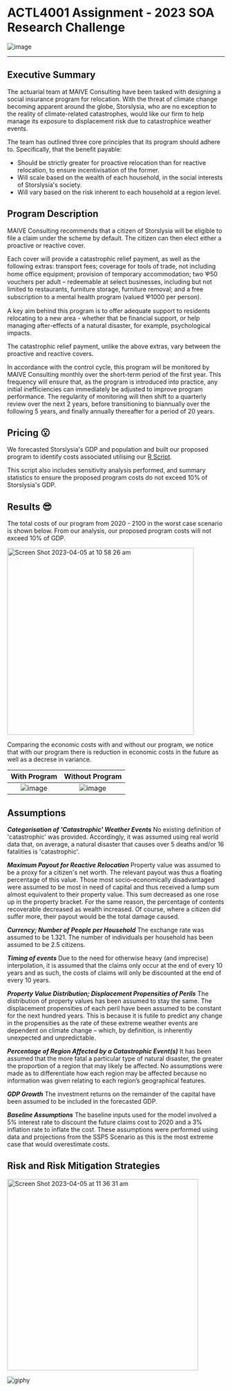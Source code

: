 # ACTL4001 Assignment - 2023 SOA Research Challenge

![image](https://user-images.githubusercontent.com/113440610/229755925-c567265f-9d0b-4fc0-908f-5311ab7433b9.png)



----------------------------------------------
## **Executive Summary**

The actuarial team at MAIVE Consulting have been tasked with designing a social insurance program for relocation. With the threat of climate change becoming apparent around the globe, Storslysia, who are no exception to the reality of climate-related catastrophes, would like our firm to help manage its exposure to displacement risk due to catastrophice weather events. 

The team has outlined three core principles that its program should adhere to. Specifically, that the benefit payable:
* Should be strictly greater for proactive relocation than for reactive relocation, to ensure incentivisation of the former. 
* Will scale based on the wealth of each household, in the social interests of Storslysia's society.
* Will vary based on the risk inherent to each household at a region level.


## **Program Description** 
MAIVE Consulting recommends that a citizen of Storslysia will be eligible to file a claim under the scheme by default. The citizen can then elect either a proactive or reactive cover.

Each cover will provide a catastrophic relief payment, as well as the following extras: transport fees; coverage for tools of trade, not including home office equipment; provision of temporary accommodation; two Ꝕ50 vouchers per adult – redeemable at select businesses, including but not limited to restaurants, furniture storage, furniture removal; and a free subscription to a mental health program (valued Ꝕ1000 per person). 

A key aim behind this program is to offer adequate support to residents relocating to a new area - whether that be financial support, or help managing after-effects of a natural disaster, for example, psychological impacts. 

The catastrophic relief payment, unlike the above extras, vary between the proactive and reactive covers.

In accordance with the control cycle, this program will be monitored by MAIVE Consulting monthly over the short-term period of the first year. This frequency will ensure that, as the program is introduced into practice, any initial inefficiencies can immediately be adjusted to improve program performance. The regularity of monitoring will then shift to a quarterly review over the next 2 years, before transitioning to biannually over the following 5 years, and finally annually thereafter for a period of 20 years. 



## **Pricing** 😮
We forecasted Storslysia's GDP and population and built our proposed program to identify costs associated utilising our [R Script](https://github.com/Actuarial-Control-Cycle-Part-A-2023-T1/group-github-pages-group-1/blob/main/R%20Script).

This script also includes sensitivity analysis performed, and summary statistics to ensure the proposed program costs do not exceed 10% of Storslysia's GDP. 



## **Results** 😎
The total costs of our program from 2020 - 2100 in the worst case scenario is shown below. From our analysis, our proposed program costs will not exceed 10% of GDP.

<img width="432" alt="Screen Shot 2023-04-05 at 10 58 26 am" src="https://user-images.githubusercontent.com/113522147/229954592-73bcc59f-8e11-44d7-b64b-2f4859234875.png">


Comparing the economic costs with and without our program, we notice that with our program there is reduction in economic costs in the future as well as a decrese in variance. 

With Program                   | Without Program
:-----------------------------:|:-----------------------------:
![image](https://user-images.githubusercontent.com/113440610/229763855-fbf4e5ae-9f82-4626-9acd-d33850ac57f6.png)|![image](https://user-images.githubusercontent.com/113440610/229764395-98ef8259-a2e3-456e-8b3b-5b7e7af95167.png)

## **Assumptions**

***Categorisation of 'Catastrophic' Weather Events***
No existing definition of 'catastrophic' was provided. Accordingly, it was assumed using real world data that, on average, a natural disaster that causes over 5 deaths and/or 16 fatalities is 'catastrophic'.

***Maximum Payout for Reactive Relocation***
Property value was assumed to be a proxy for a citizen's net worth. The relevant payout was thus a floating percentage of this value. Those most socio-economically disadvantaged were assumed to be most in need of capital and thus received a lump sum almost equivalent to their property value. This sum decreased as one rose up in the property bracket. For the same reason, the percentage of contents recoverable decreased as wealth increased. Of course, where a citizen did suffer more, their payout would be the total damage caused.

***Currency; Number of People per Household***
The exchange rate was assumed to be 1.321. The number of individuals per household has been assumed to be 2.5 citizens.

***Timing of events***
Due to the need for otherwise heavy (and imprecise) interpolation, it is assumed that the claims only occur at the end of every 10 years and as such, the costs of claims will only be discounted at the end of every 10 years.

***Property Value Distribution; Displacement Propensities of Perils***
The distribution of property values has been assumed to stay the same. The displacement propensities of each peril have been assumed to be constant for the next hundred years. This is because it is futile to predict any change in the propensities as the rate of these extreme weather events are dependent on climate change – which, by definition, is inherently unexpected and unpredictable.

***Percentage of Region Affected by a Catastrophic Event(s)***
It has been assumed that the more fatal a particular type of natural disaster, the greater the proportion of a region that may likely be affected. No assumptions were made as to differentiate how each region may be affected because no information was given relating to each region’s geographical features.

***GDP Growth***
The investment returns on the remainder of the capital have been assumed to be included in the forecasted GDP.

***Baseline Assumptions***
The baseline inputs used for the model involved a 5% interest rate to discount the future claims cost to 2020 and a 3% inflation rate to inflate the cost. These assumptions were performed using data and projections from the SSP5 Scenario as this is the most extreme case that would overestimate costs.


## **Risk and Risk Mitigation Strategies**
<img width="442" alt="Screen Shot 2023-04-05 at 11 36 31 am" src="https://user-images.githubusercontent.com/113522147/229958810-2451ccc0-902d-49dd-9cf0-324f1bae9348.png">


![giphy](https://user-images.githubusercontent.com/113440610/229765593-73ada8b7-5573-423a-9239-31cf87defbf3.gif)

